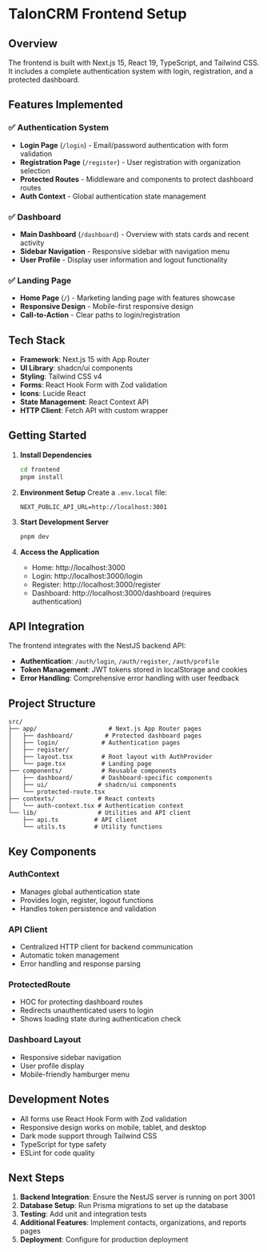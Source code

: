 # TalonCRM Frontend Setup

## Overview

The frontend is built with Next.js 15, React 19, TypeScript, and Tailwind CSS. It includes a complete authentication system with login, registration, and a protected dashboard.

## Features Implemented

### ✅ Authentication System
- **Login Page** (`/login`) - Email/password authentication with form validation
- **Registration Page** (`/register`) - User registration with organization selection
- **Protected Routes** - Middleware and components to protect dashboard routes
- **Auth Context** - Global authentication state management

### ✅ Dashboard
- **Main Dashboard** (`/dashboard`) - Overview with stats cards and recent activity
- **Sidebar Navigation** - Responsive sidebar with navigation menu
- **User Profile** - Display user information and logout functionality

### ✅ Landing Page
- **Home Page** (`/`) - Marketing landing page with features showcase
- **Responsive Design** - Mobile-first responsive design
- **Call-to-Action** - Clear paths to login/registration

## Tech Stack

- **Framework**: Next.js 15 with App Router
- **UI Library**: shadcn/ui components
- **Styling**: Tailwind CSS v4
- **Forms**: React Hook Form with Zod validation
- **Icons**: Lucide React
- **State Management**: React Context API
- **HTTP Client**: Fetch API with custom wrapper

## Getting Started

1. **Install Dependencies**
   ```bash
   cd frontend
   pnpm install
   ```

2. **Environment Setup**
   Create a `.env.local` file:
   ```env
   NEXT_PUBLIC_API_URL=http://localhost:3001
   ```

3. **Start Development Server**
   ```bash
   pnpm dev
   ```

4. **Access the Application**
   - Home: http://localhost:3000
   - Login: http://localhost:3000/login
   - Register: http://localhost:3000/register
   - Dashboard: http://localhost:3000/dashboard (requires authentication)

## API Integration

The frontend integrates with the NestJS backend API:

- **Authentication**: `/auth/login`, `/auth/register`, `/auth/profile`
- **Token Management**: JWT tokens stored in localStorage and cookies
- **Error Handling**: Comprehensive error handling with user feedback

## Project Structure

```
src/
├── app/                    # Next.js App Router pages
│   ├── dashboard/         # Protected dashboard pages
│   ├── login/            # Authentication pages
│   ├── register/
│   ├── layout.tsx        # Root layout with AuthProvider
│   └── page.tsx          # Landing page
├── components/           # Reusable components
│   ├── dashboard/        # Dashboard-specific components
│   ├── ui/              # shadcn/ui components
│   └── protected-route.tsx
├── contexts/            # React contexts
│   └── auth-context.tsx # Authentication context
└── lib/                 # Utilities and API client
    ├── api.ts          # API client
    └── utils.ts        # Utility functions
```

## Key Components

### AuthContext
- Manages global authentication state
- Provides login, register, logout functions
- Handles token persistence and validation

### API Client
- Centralized HTTP client for backend communication
- Automatic token management
- Error handling and response parsing

### ProtectedRoute
- HOC for protecting dashboard routes
- Redirects unauthenticated users to login
- Shows loading state during authentication check

### Dashboard Layout
- Responsive sidebar navigation
- User profile display
- Mobile-friendly hamburger menu

## Development Notes

- All forms use React Hook Form with Zod validation
- Responsive design works on mobile, tablet, and desktop
- Dark mode support through Tailwind CSS
- TypeScript for type safety
- ESLint for code quality

## Next Steps

1. **Backend Integration**: Ensure the NestJS server is running on port 3001
2. **Database Setup**: Run Prisma migrations to set up the database
3. **Testing**: Add unit and integration tests
4. **Additional Features**: Implement contacts, organizations, and reports pages
5. **Deployment**: Configure for production deployment
